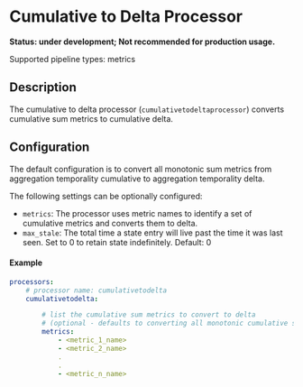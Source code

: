 # Cumulative to Delta Processor
**Status: under development; Not recommended for production usage.**

Supported pipeline types: metrics

## Description

The cumulative to delta processor (`cumulativetodeltaprocessor`) converts cumulative sum metrics to cumulative delta. 

## Configuration

The default configuration is to convert all monotonic sum metrics from aggregation temporality cumulative to aggregation temporality delta.

The following settings can be optionally configured:

- `metrics`: The processor uses metric names to identify a set of cumulative metrics and converts them to delta.
- `max_stale`: The total time a state entry will live past the time it was last seen. Set to 0 to retain state indefinitely. Default: 0

#### Example

```yaml
processors:
    # processor name: cumulativetodelta
    cumulativetodelta:

        # list the cumulative sum metrics to convert to delta
        # (optional - defaults to converting all monotonic cumulative sum metrics)
        metrics:
            - <metric_1_name>
            - <metric_2_name>
            .
            .
            - <metric_n_name>
```
